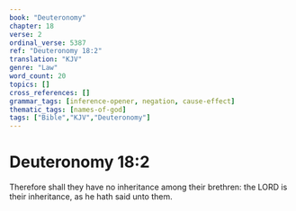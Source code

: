 ```yaml
---
book: "Deuteronomy"
chapter: 18
verse: 2
ordinal_verse: 5387
ref: "Deuteronomy 18:2"
translation: "KJV"
genre: "Law"
word_count: 20
topics: []
cross_references: []
grammar_tags: [inference-opener, negation, cause-effect]
thematic_tags: [names-of-god]
tags: ["Bible","KJV","Deuteronomy"]
---
```


# Deuteronomy 18:2

Therefore shall they have no inheritance among their brethren: the LORD is their inheritance, as he hath said unto them.
